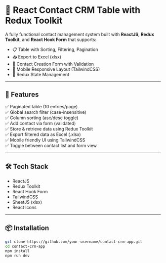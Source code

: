 # 📇 React Contact CRM Table with Redux Toolkit

A fully functional contact management system built with **ReactJS**, **Redux Toolkit**, and **React Hook Form** that supports:

- 📋 Table with Sorting, Filtering, Pagination
- 📥 Export to Excel (xlsx)
- 📝 Contact Creation Form with Validation
- 📱 Mobile Responsive Layout (TailwindCSS)
- 🧠 Redux State Management

---

## 🚀 Features

✅ Paginated table (10 entries/page)  
✅ Global search filter (case-insensitive)  
✅ Column sorting (asc/desc toggle)  
✅ Add contact via form (validated)  
✅ Store & retrieve data using Redux Toolkit  
✅ Export filtered data as Excel (.xlsx)  
✅ Mobile friendly UI using TailwindCSS  
✅ Toggle between contact list and form view

---

## 🛠 Tech Stack

- ReactJS
- Redux Toolkit
- React Hook Form
- TailwindCSS
- SheetJS (xlsx)
- React Icons

---

## 📦 Installation

```bash
git clone https://github.com/your-username/contact-crm-app.git
cd contact-crm-app
npm install
npm run dev

